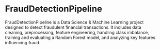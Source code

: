 # FraudDetectionPipeline
FraudDetectionPipeline is a Data Science &amp; Machine Learning project designed to detect fraudulent financial transactions. It includes data cleaning, preprocessing, feature engineering, handling class imbalance, training and evaluating a Random Forest model, and analyzing key features influencing fraud.
